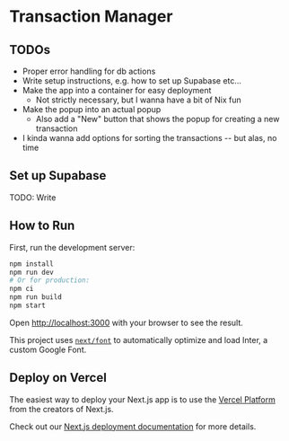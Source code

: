 # Transaction Manager

## TODOs

- Proper error handling for db actions
- Write setup instructions, e.g. how to set up Supabase etc...
- Make the app into a container for easy deployment
  - Not strictly necessary, but I wanna have a bit of Nix fun
- Make the popup into an actual popup
  - Also add a "New" button that shows the popup for creating a new transaction
- I kinda wanna add options for sorting the transactions -- but alas, no time

## Set up Supabase

TODO: Write

## How to Run

First, run the development server:

```bash
npm install
npm run dev
# Or for production:
npm ci
npm run build
npm start
```

Open [http://localhost:3000](http://localhost:3000) with your browser to see
the result.

This project uses
[`next/font`](https://nextjs.org/docs/basic-features/font-optimization) to
automatically optimize and load Inter, a custom Google Font.

## Deploy on Vercel

The easiest way to deploy your Next.js app is to use the [Vercel
Platform](https://vercel.com/new?utm_medium=default-template&filter=next.js&utm_source=create-next-app&utm_campaign=create-next-app-readme)
from the creators of Next.js.

Check out our [Next.js deployment
documentation](https://nextjs.org/docs/deployment) for more details.

